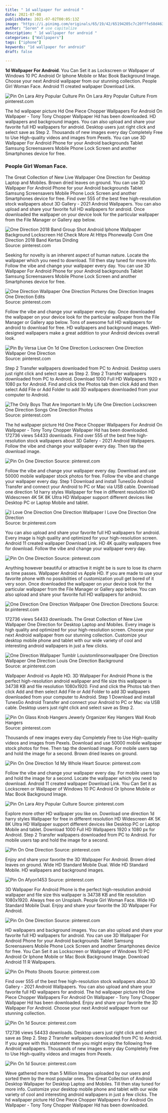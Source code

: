 ```yaml
---
title: " 1d wallpaper for android "
date: 2021-07-08
publishDate: 2021-07-02T00:05:13Z
image: "https://i.pinimg.com/originals/65/19/42/65194205c7c20fffe58d4633b67be6df.jpg"
author: "Soren" # use capitalize
description: " 1d wallpaper for android "
categories: ["Wallpapers"]
tags: ["iphone"]
keywords: "1d wallpaper for android"
draft: false

---
```



**1d Wallpaper For Android**. You Can Set it as Lockscreen or Wallpaper of Windows 10 PC Android Or Iphone Mobile or Mac Book Background Image. Choose your next Android wallpaper from our stunning collection. People Girl Woman Face. Android 11 created wallpaper Download Link.

![Pin On Lara Atry Popular Culture](https://i.pinimg.com/originals/a4/9f/ed/a49fed4ba5d1f1b941cde103ef6790b5.jpg "Pin On Lara Atry Popular Culture")
Pin On Lara Atry Popular Culture From pinterest.com


The hd wallpaper picture Hd One Piece Chopper Wallpapers For Android On Wallpaper - Tony Tony Chopper Wallpaper Hd has been downloaded. HD wallpapers and background images. You can also upload and share your favorite full HD wallpapers for android. Desktop users just right click and select save as Step 2. Thousands of new images every day Completely Free to Use High-quality videos and images from Pexels. You can use 3D Wallpaper For Android Phone for your Android backgrounds Tablet Samsung Screensavers Mobile Phone Lock Screen and another Smartphones device for free.

### People Girl Woman Face.

The Great Collection of New Live Wallpaper One Direction for Desktop Laptop and Mobiles. Brown dried leaves on ground. You can use 3D Wallpaper For Android Phone for your Android backgrounds Tablet Samsung Screensavers Mobile Phone Lock Screen and another Smartphones device for free. Find over 555 of the best free high-resolution stock wallpapers about 3D Gallery - 2021 Android Wallpapers. You can also upload and share your favorite full HD wallpapers for android. Once downloaded the wallpaper on your device look for the particular wallpaper from the File Manager or Gallery app below.


![One Direction 2018 Band Group Shot Android Iphone Wallpaper Background Lockscreen Hd Check More At Https Phonewallp Com One Direction 2018 Band Kertas Dinding](https://i.pinimg.com/736x/19/32/b7/1932b756d144f86ec58596aed226140a.jpg "One Direction 2018 Band Group Shot Android Iphone Wallpaper Background Lockscreen Hd Check More At Https Phonewallp Com One Direction 2018 Band Kertas Dinding")
Source: pinterest.com

Seeking for novelty is an inherent aspect of human nature. Locate the wallpaper which you need to download. Till then stay tuned for more info. Follow the vibe and change your wallpaper every day. You can use 3D Wallpaper For Android Phone for your Android backgrounds Tablet Samsung Screensavers Mobile Phone Lock Screen and another Smartphones device for free.

![One Direction Wallpaper One Direction Pictures One Direction Images One Direction Edits](https://i.pinimg.com/originals/cf/3c/6a/cf3c6acae99181e7d9329785bf3cbba7.jpg "One Direction Wallpaper One Direction Pictures One Direction Images One Direction Edits")
Source: pinterest.com

Follow the vibe and change your wallpaper every day. Once downloaded the wallpaper on your device look for the particular wallpaper from the File Manager or Gallery app below. Tons of awesome full HD wallpapers for android to download for free. HD wallpapers and background images. Well-designed wallpapers make a great addition to your Android devices overall look.

![Pin By Versa Liue On 1d One Direction Lockscreen One Direction Wallpaper One Direction](https://i.pinimg.com/originals/28/51/fd/2851fd95bff1a07f2c66d90c3ffa48ba.jpg "Pin By Versa Liue On 1d One Direction Lockscreen One Direction Wallpaper One Direction")
Source: pinterest.com

Step 2 Transfer wallpapers downloaded from PC to Android. Desktop users just right click and select save as Step 2. Step 2 Transfer wallpapers downloaded from PC to Android. Download 1000 Full HD Wallpapers 1920 x 1080 px for Android. Find and click the Photos tab then click Add and then select Add File or Add Folder to add 3D wallpapers downloaded from your computer to Android.

![The Only Boys That Are Important In My Life One Direction Lockscreen One Direction Songs One Direction Photos](https://i.pinimg.com/originals/b5/c7/b4/b5c7b430c2815c22d13a6f99f8359fe3.jpg "The Only Boys That Are Important In My Life One Direction Lockscreen One Direction Songs One Direction Photos")
Source: pinterest.com

The hd wallpaper picture Hd One Piece Chopper Wallpapers For Android On Wallpaper - Tony Tony Chopper Wallpaper Hd has been downloaded. 172736 views 54433 downloads. Find over 555 of the best free high-resolution stock wallpapers about 3D Gallery - 2021 Android Wallpapers. Follow the vibe and change your wallpaper every day. Then tap the download image.

![Pin On One Direction](https://i.pinimg.com/originals/f4/74/90/f47490b421bb87a1036a61deecd0dbb3.jpg "Pin On One Direction")
Source: pinterest.com

Follow the vibe and change your wallpaper every day. Download and use 50000 mobile wallpaper stock photos for free. Follow the vibe and change your wallpaper every day. Step 1 Download and install TunesGo Android Transfer and connect your Android to PC or Mac via USB cable. Download one direction 1d harry styles Wallpaper for free in different resolution HD Widescreen 4K 5K 8K Ultra HD Wallpaper support different devices like Desktop PC or Laptop Mobile and tablet.

![I Love One Direction One Direction Wallpaper I Love One Direction One Direction](https://i.pinimg.com/originals/11/d5/2d/11d52ddee6d111c3eecf937f80c02f24.jpg "I Love One Direction One Direction Wallpaper I Love One Direction One Direction")
Source: br.pinterest.com

You can also upload and share your favorite full HD wallpapers for android. Every image is high quality and optimized for your high-resolution screen. Android 11 created wallpaper Download Link. HD 4K quality wallpapers free for download. Follow the vibe and change your wallpaper every day.

![Pin On One Direction](https://i.pinimg.com/originals/5a/44/f9/5a44f90de0a01853dc11bf99938585c2.jpg "Pin On One Direction")
Source: pinterest.com

Anything however beautiful or attractive it might be is sure to lose its charm as time passes. Wallpaper Android vs Apple HD. If you are made to use your favorite phone with no possibilities of customization youll get bored of it very soon. Once downloaded the wallpaper on your device look for the particular wallpaper from the File Manager or Gallery app below. You can also upload and share your favorite full HD wallpapers for android.

![One Direction One Direction Wallpaper One Direction Directions](https://i.pinimg.com/736x/6f/8f/9b/6f8f9bd07e3a3ebf034a5dc1d8fb1dfb.jpg "One Direction One Direction Wallpaper One Direction Directions")
Source: br.pinterest.com

172736 views 54433 downloads. The Great Collection of New Live Wallpaper One Direction for Desktop Laptop and Mobiles. Every image is high quality and optimized for your high-resolution screen. Choose your next Android wallpaper from our stunning collection. Customize your desktop mobile phone and tablet with our wide variety of cool and interesting android wallpapers in just a few clicks.

![One Direction Wallpaper Tumblr Louistomlinsonwallpaper One Direction Wallpaper One Direction Louis One Direction Background](https://i.pinimg.com/564x/c7/e9/34/c7e9340a0f2343a2fc5c4b33266b4b47.jpg "One Direction Wallpaper Tumblr Louistomlinsonwallpaper One Direction Wallpaper One Direction Louis One Direction Background")
Source: ar.pinterest.com

Wallpaper Android vs Apple HD. 3D Wallpaper For Android Phone is the perfect high-resolution android wallpaper and file size this wallpaper is 34738 KB and file resolution 1080x1920. Find and click the Photos tab then click Add and then select Add File or Add Folder to add 3D wallpapers downloaded from your computer to Android. Step 1 Download and install TunesGo Android Transfer and connect your Android to PC or Mac via USB cable. Desktop users just right click and select save as Step 2.

![Pin On Glass Knob Hangers Jewerly Organizer Key Hangers Wall Knob Hangers](https://i.pinimg.com/474x/63/be/73/63be73f1424e5bdadaa706898d63c194.jpg "Pin On Glass Knob Hangers Jewerly Organizer Key Hangers Wall Knob Hangers")
Source: pinterest.com

Thousands of new images every day Completely Free to Use High-quality videos and images from Pexels. Download and use 50000 mobile wallpaper stock photos for free. Then tap the download image. For mobile users tap and hold the image for a second. Brown dried leaves on ground.

![Pin On One Direction 1d My Whole Heart](https://i.pinimg.com/736x/f7/30/61/f73061ab499f880eb608680ebe5fb170.jpg "Pin On One Direction 1d My Whole Heart")
Source: pinterest.com

Follow the vibe and change your wallpaper every day. For mobile users tap and hold the image for a second. Locate the wallpaper which you need to download. Android 11 created wallpaper Download Link. You Can Set it as Lockscreen or Wallpaper of Windows 10 PC Android Or Iphone Mobile or Mac Book Background Image.

![Pin On Lara Atry Popular Culture](https://i.pinimg.com/originals/a4/9f/ed/a49fed4ba5d1f1b941cde103ef6790b5.jpg "Pin On Lara Atry Popular Culture")
Source: pinterest.com

Explore more other HD wallpaper you like on. Download one direction 1d harry styles Wallpaper for free in different resolution HD Widescreen 4K 5K 8K Ultra HD Wallpaper support different devices like Desktop PC or Laptop Mobile and tablet. Download 1000 Full HD Wallpapers 1920 x 1080 px for Android. Step 2 Transfer wallpapers downloaded from PC to Android. For mobile users tap and hold the image for a second.

![Pin On One Direction](https://i.pinimg.com/originals/ee/14/0f/ee140f8565ad4c4159ea2934299f74d0.jpg "Pin On One Direction")
Source: pinterest.com

Enjoy and share your favorite the 3D Wallpaper For Android. Brown dried leaves on ground. Wide HD Standard Mobile Dual. Wide HD Standard Mobile. HD wallpapers and background images.

![Pin On Afyon1453](https://i.pinimg.com/originals/91/c4/0f/91c40f2501ee70d2b480d0af9daa5a39.jpg "Pin On Afyon1453")
Source: pinterest.com

3D Wallpaper For Android Phone is the perfect high-resolution android wallpaper and file size this wallpaper is 34738 KB and file resolution 1080x1920. Always free on Unsplash. People Girl Woman Face. Wide HD Standard Mobile Dual. Enjoy and share your favorite the 3D Wallpaper For Android.

![Pin On One Direction](https://i.pinimg.com/736x/21/95/65/219565e71e57bc2b2325b994d0a32da0.jpg "Pin On One Direction")
Source: pinterest.com

HD wallpapers and background images. You can also upload and share your favorite full HD wallpapers for android. You can use 3D Wallpaper For Android Phone for your Android backgrounds Tablet Samsung Screensavers Mobile Phone Lock Screen and another Smartphones device for free. You Can Set it as Lockscreen or Wallpaper of Windows 10 PC Android Or Iphone Mobile or Mac Book Background Image. Download Android 11 R Wallpapers.

![Pin On Photo Shoots](https://i.pinimg.com/originals/b0/93/bd/b093bd867518a4c3e4f0f9a0f0814293.jpg "Pin On Photo Shoots")
Source: pinterest.com

Find over 555 of the best free high-resolution stock wallpapers about 3D Gallery - 2021 Android Wallpapers. You can also upload and share your favorite full HD wallpapers for android. The hd wallpaper picture Hd One Piece Chopper Wallpapers For Android On Wallpaper - Tony Tony Chopper Wallpaper Hd has been downloaded. Enjoy and share your favorite the 3D Wallpaper For Android. Choose your next Android wallpaper from our stunning collection.

![Pin On 1d](https://i.pinimg.com/736x/0f/9d/12/0f9d1248ae8bd19866ce7407763dca33.jpg "Pin On 1d")
Source: pinterest.com

172736 views 54433 downloads. Desktop users just right click and select save as Step 2. Step 2 Transfer wallpapers downloaded from PC to Android. If you agree with this statement then you might enjoy the following free Android wallpapers. Thousands of new images every day Completely Free to Use High-quality videos and images from Pexels.

![Pin On 1d](https://i.pinimg.com/originals/65/19/42/65194205c7c20fffe58d4633b67be6df.jpg "Pin On 1d")
Source: pinterest.com

Weve gathered more than 5 Million Images uploaded by our users and sorted them by the most popular ones. The Great Collection of Android Desktop Wallpaper for Desktop Laptop and Mobiles. Till then stay tuned for more info. Customize your desktop mobile phone and tablet with our wide variety of cool and interesting android wallpapers in just a few clicks. The hd wallpaper picture Hd One Piece Chopper Wallpapers For Android On Wallpaper - Tony Tony Chopper Wallpaper Hd has been downloaded.

